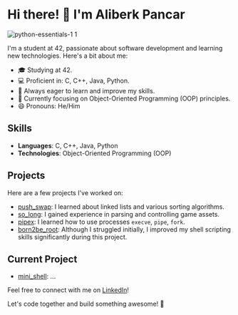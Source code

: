 # Hi there! 👋 I'm Aliberk Pancar

![python-essentials-1 1](https://github.com/aliberkpancar/README.md/assets/136332014/5d39e1b6-e7c9-4a1d-9639-0c561eaaf179)


I'm a student at 42, passionate about software development and learning new technologies. Here's a bit about me:

- 🎓 Studying at 42.
- 💻 Proficient in: C, C++, Java, Python.
- 🌱 Always eager to learn and improve my skills.
- 🔧 Currently focusing on Object-Oriented Programming (OOP) principles.
- 😄 Pronouns: He/Him

## Skills

- **Languages**: C, C++, Java, Python
- **Technologies**: Object-Oriented Programming (OOP)

## Projects

Here are a few projects I've worked on:

- [push_swap](link): I learned about linked lists and various sorting algorithms.
- [so_long](link): I gained experience in parsing and controlling game assets.
- [pipex](link): I learned how to use processes `execve`, `pipe`, `fork`.
- [born2be_root](link): Although I struggled initially, I improved my shell scripting skills significantly during this project.

## Current Project

- [mini_shell](link): ...

Feel free to connect with me on [LinkedIn](https://www.linkedin.com/in/aliberk-pancar-8670b216b/?originalSubdomain=tr)!

Let's code together and build something awesome! 🚀
